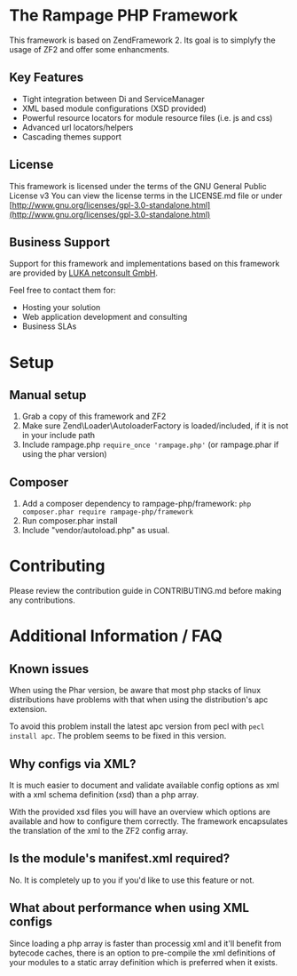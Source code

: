 # The Rampage PHP Framework

This framework is based on ZendFramework 2.
Its goal is to simplyfy the usage of ZF2 and offer some enhancments.

## Key Features

* Tight integration between Di and ServiceManager
* XML based module configurations (XSD provided)
* Powerful resource locators for module resource files (i.e. js and css)
* Advanced url locators/helpers
* Cascading themes support

## License

This framework is licensed under the terms of the GNU General Public License v3
You can view the license terms in the LICENSE.md file or under [http://www.gnu.org/licenses/gpl-3.0-standalone.html](http://www.gnu.org/licenses/gpl-3.0-standalone.html)

## Business Support

Support for this framework and implementations based on this framework are provided by [LUKA netconsult GmbH](http://www.luka.de/).

Feel free to contact them for:
* Hosting your solution
* Web application development and consulting
* Business SLAs

# Setup

## Manual setup

1. Grab a copy of this framework and ZF2
2. Make sure Zend\Loader\AutoloaderFactory is loaded/included, if it is not in your include path
3. Include rampage.php `require_once 'rampage.php'` (or rampage.phar if using the phar version)

## Composer

1. Add a composer dependency to rampage-php/framework: `php composer.phar require rampage-php/framework`
2. Run composer.phar install
3. Include "vendor/autoload.php" as usual.


# Contributing

Please review the contribution guide in CONTRIBUTING.md before making any contributions.


# Additional Information / FAQ

## Known issues

When using the Phar version, be aware that most php stacks of linux distributions
have problems with that when using the distribution's apc extension.

To avoid this problem install the latest apc version from pecl with `pecl install apc`.
The problem seems to be fixed in this version.

## Why configs via XML?

It is much easier to document and validate available config options as xml with a
xml schema definition (xsd) than a php array.

With the provided xsd files you will have an overview which options are available and how to
configure them correctly. The framework encapsulates the translation of the xml to the
ZF2 config array.

## Is the module's manifest.xml required?

No. It is completely up to you if you'd like to use this feature or not.

## What about performance when using XML configs

Since loading a php array is faster than processig xml and it'll benefit from bytecode caches,
there is an option to pre-compile the xml definitions of your modules to a static array definition
which is preferred when it exists.

